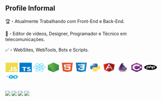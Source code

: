 ## Profile Informal
🏆・Atualmente Trabalhando com Front-End e Back-End.

🔧・Editor de vídeos, Designer, Programador e Técnico em telecomunicações.

✅・WebSites, WebTools, Bots e Scripts.

<div style="display: inline_block"><br>
  <img align="center" alt="Faz-Js" height="30" width="40" src="https://raw.githubusercontent.com/devicons/devicon/master/icons/javascript/javascript-plain.svg">
  <img align="center" alt="Faz-Ts" height="30" width="40" src="https://raw.githubusercontent.com/devicons/devicon/master/icons/typescript/typescript-plain.svg">
  <img align="center" alt="Faz-React" height="30" width="40" src="https://raw.githubusercontent.com/devicons/devicon/master/icons/react/react-original.svg">
 <img align="center" alt="Faz-NodeJs" height="30" width="40" src="https://raw.githubusercontent.com/devicons/devicon/master/icons/nodejs/nodejs-original.svg">
  <img align="center" alt="Faz-HTML" height="30" width="40" src="https://raw.githubusercontent.com/devicons/devicon/master/icons/html5/html5-original.svg">
  <img align="center" alt="Faz-CSS" height="30" width="40" src="https://raw.githubusercontent.com/devicons/devicon/master/icons/css3/css3-original.svg">
  <img align="center" alt="Faz-Python" height="30" width="40" src="https://raw.githubusercontent.com/devicons/devicon/master/icons/python/python-original.svg">
  <img align="center" alt="Faz-angularjs" height="30" width="40" src="https://raw.githubusercontent.com/devicons/devicon/master/icons/angularjs/angularjs-original.svg">
  <img align="center" alt="Faz-Elixir" height="30" width="40" src="https://raw.githubusercontent.com/devicons/devicon/master/icons/elixir/elixir-original.svg">
  <img align="center" alt="Faz-Csharp" height="30" width="40" src="https://raw.githubusercontent.com/devicons/devicon/master/icons/csharp/csharp-original.svg">
 <img align="center" alt="Faz-Php" height="30" width="40" src="https://raw.githubusercontent.com/devicons/devicon/master/icons/php/php-plain.svg">
<img align="center" alt="Faz-GO" height="30" width="40" src="https://raw.githubusercontent.com/devicons/devicon/master/icons/go/go-original-wordmark.svg">


</div>
  
  ##
 
<div> 
  <a href="https://www.pinterest.com/informalidadss" target="_blank"><img src="https://img.shields.io/badge/Pinterest-FF0000?style=for-the-badge&logo=pinterest&logoColor=white" target="_blank"></a>
  <a href="https://www.youtube.com/channel/UCdIsYjRXa9Ni_ckiqZeUQIw" target="_blank"><img src="https://img.shields.io/badge/YouTube-FF0001?style=for-the-badge&logo=youtube&logoColor=white" target="_blank"></a>
  <a href="https://instagram.com/informalidads" target="_blank"><img src="https://img.shields.io/badge/-Instagram-%23E4405F?style=for-the-badge&logo=instagram&logoColor=white" target="_blank"></a>
  <a href="https://discord.com/users/1131667624003125289" target="_blank"><img src="https://img.shields.io/badge/Discord-7289DA?style=for-the-badge&logo=discord&logoColor=white" target="_blank"></a> 
</div>
